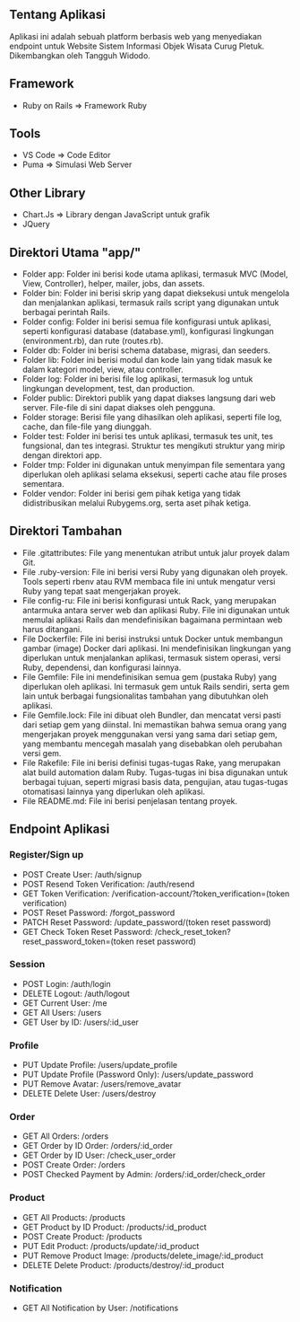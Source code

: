 ## Tentang Aplikasi
Aplikasi ini adalah sebuah platform berbasis web yang menyediakan endpoint untuk Website Sistem Informasi Objek Wisata Curug Pletuk. Dikembangkan oleh Tangguh Widodo.

## Framework 
-   Ruby on Rails => Framework Ruby

## Tools
-   VS Code => Code Editor
-   Puma => Simulasi Web Server

## Other Library
-   Chart.Js => Library dengan JavaScript untuk grafik
-   JQuery

## Direktori Utama "app/"
-   Folder app: Folder ini berisi kode utama aplikasi, termasuk MVC (Model, View, Controller), helper, mailer, jobs, dan assets.
-   Folder bin: Folder ini berisi skrip yang dapat dieksekusi untuk mengelola dan menjalankan aplikasi, termasuk rails script yang digunakan untuk berbagai perintah Rails.
-   Folder config: Folder ini berisi semua file konfigurasi untuk aplikasi, seperti konfigurasi database (database.yml), konfigurasi lingkungan (environment.rb), dan rute (routes.rb).
-   Folder db: Folder ini berisi schema database, migrasi, dan seeders.
-   Folder lib: Folder ini berisi modul dan kode lain yang tidak masuk ke dalam kategori model, view, atau controller.
-   Folder log: Folder ini berisi file log aplikasi, termasuk log untuk lingkungan development, test, dan production.
-   Folder public: Direktori publik yang dapat diakses langsung dari web server. File-file di sini dapat diakses oleh pengguna.
-   Folder storage: Berisi file yang dihasilkan oleh aplikasi, seperti file log, cache, dan file-file yang diunggah.
-   Folder test: Folder ini berisi tes untuk aplikasi, termasuk tes unit, tes fungsional, dan tes integrasi. Struktur tes mengikuti struktur yang mirip dengan direktori app.
-   Folder tmp: Folder ini digunakan untuk menyimpan file sementara yang diperlukan oleh aplikasi selama eksekusi, seperti cache atau file proses sementara.
-   Folder vendor: Folder ini berisi gem pihak ketiga yang tidak didistribusikan melalui Rubygems.org, serta aset pihak ketiga.

## Direktori Tambahan

-   File .gitattributes: File yang menentukan atribut untuk jalur proyek dalam Git.
-   File .ruby-version: File ini berisi versi Ruby yang digunakan oleh proyek. Tools seperti rbenv atau RVM membaca file ini untuk mengatur versi Ruby yang tepat saat mengerjakan proyek.
-   File config-ru: File ini berisi konfigurasi untuk Rack, yang merupakan antarmuka antara server web dan aplikasi Ruby. File ini digunakan untuk memulai aplikasi Rails dan mendefinisikan bagaimana permintaan web harus ditangani.
-   File Dockerfile: File ini berisi instruksi untuk Docker untuk membangun gambar (image) Docker dari aplikasi. Ini mendefinisikan lingkungan yang diperlukan untuk menjalankan aplikasi, termasuk sistem operasi, versi Ruby, dependensi, dan konfigurasi lainnya.
-   File Gemfile: File ini mendefinisikan semua gem (pustaka Ruby) yang diperlukan oleh aplikasi. Ini termasuk gem untuk Rails sendiri, serta gem lain untuk berbagai fungsionalitas tambahan yang dibutuhkan oleh aplikasi.
-   File Gemfile.lock: File ini dibuat oleh Bundler, dan mencatat versi pasti dari setiap gem yang diinstal. Ini memastikan bahwa semua orang yang mengerjakan proyek menggunakan versi yang sama dari setiap gem, yang membantu mencegah masalah yang disebabkan oleh perubahan versi gem.
-   File Rakefile: File ini berisi definisi tugas-tugas Rake, yang merupakan alat build automation dalam Ruby. Tugas-tugas ini bisa digunakan untuk berbagai tujuan, seperti migrasi basis data, pengujian, atau tugas-tugas otomatisasi lainnya yang diperlukan oleh aplikasi.
-   File README.md: File ini berisi penjelasan tentang proyek.

## Endpoint Aplikasi
### Register/Sign up
-   POST Create User: /auth/signup
-   POST Resend Token Verification: /auth/resend
-   GET Token Verification: /verification-account/?token_verification=(token verification)
-   POST Reset Password: /forgot_password
-   PATCH Reset Password: /update_password/(token reset password)
-   GET Check Token Reset Password: /check_reset_token?reset_password_token=(token reset password)
### Session
-   POST Login: /auth/login
-   DELETE Logout: /auth/logout
-   GET Current User: /me
-   GET All Users: /users
-   GET User by ID: /users/:id_user
### Profile
-   PUT Update Profile: /users/update_profile
-   PUT Update Profile (Password Only): /users/update_password
-   PUT Remove Avatar: /users/remove_avatar
-   DELETE Delete User: /users/destroy
### Order
-   GET All Orders: /orders
-   GET Order by ID Order: /orders/:id_order
-   GET Order by ID User: /check_user_order
-   POST Create Order: /orders
-   POST Checked Payment by Admin: /orders/:id_order/check_order 
### Product
-   GET All Products: /products
-   GET Product by ID Product: /products/:id_product
-   POST Create Product: /products
-   PUT Edit Product: /products/update/:id_product
-   PUT Remove Product Image: /products/delete_image/:id_product
-   DELETE Delete Product: /products/destroy/:id_product
### Notification
-   GET All Notification by User: /notifications